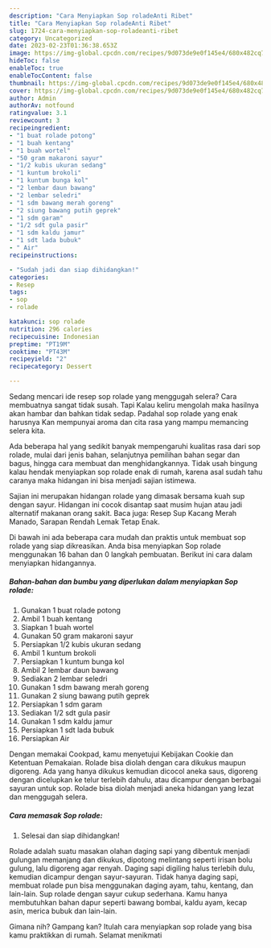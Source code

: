 ```yaml
---
description: "Cara Menyiapkan Sop roladeAnti Ribet"
title: "Cara Menyiapkan Sop roladeAnti Ribet"
slug: 1724-cara-menyiapkan-sop-roladeanti-ribet
category: Uncategorized
date: 2023-02-23T01:36:38.653Z
image: https://img-global.cpcdn.com/recipes/9d073de9e0f145e4/680x482cq70/sop-rolade-foto-resep-utama.jpg
hideToc: false
enableToc: true
enableTocContent: false
thumbnail: https://img-global.cpcdn.com/recipes/9d073de9e0f145e4/680x482cq70/sop-rolade-foto-resep-utama.jpg
cover: https://img-global.cpcdn.com/recipes/9d073de9e0f145e4/680x482cq70/sop-rolade-foto-resep-utama.jpg
author: Admin
authorAv: notfound
ratingvalue: 3.1
reviewcount: 3
recipeingredient:
- "1 buat rolade potong"
- "1 buah kentang"
- "1 buah wortel"
- "50 gram makaroni sayur"
- "1/2 kubis ukuran sedang"
- "1 kuntum brokoli"
- "1 kuntum bunga kol"
- "2 lembar daun bawang"
- "2 lembar seledri"
- "1 sdm bawang merah goreng"
- "2 siung bawang putih geprek"
- "1 sdm garam"
- "1/2 sdt gula pasir"
- "1 sdm kaldu jamur"
- "1 sdt lada bubuk"
- " Air"
recipeinstructions:

- "Sudah jadi dan siap dihidangkan!"
categories:
- Resep
tags:
- sop
- rolade

katakunci: sop rolade 
nutrition: 296 calories
recipecuisine: Indonesian
preptime: "PT19M"
cooktime: "PT43M"
recipeyield: "2"
recipecategory: Dessert

---
```



Sedang mencari ide resep sop rolade yang menggugah selera? Cara membuatnya sangat tidak susah. Tapi Kalau keliru mengolah maka hasilnya akan hambar dan bahkan tidak sedap. Padahal sop rolade yang enak harusnya Kan mempunyai aroma dan cita rasa yang mampu memancing selera kita.


Ada beberapa hal yang sedikit banyak mempengaruhi kualitas rasa dari sop rolade, mulai dari jenis bahan, selanjutnya pemilihan bahan segar dan bagus, hingga cara membuat dan menghidangkannya. Tidak usah bingung kalau hendak menyiapkan sop rolade enak di rumah, karena asal sudah tahu caranya maka hidangan ini bisa menjadi sajian istimewa.

Sajian ini merupakan hidangan rolade yang dimasak bersama kuah sup dengan sayur. Hidangan ini cocok disantap saat musim hujan atau jadi alternatif makanan orang sakit. Baca juga: Resep Sup Kacang Merah Manado, Sarapan Rendah Lemak Tetap Enak.


Di bawah ini ada beberapa cara mudah dan praktis untuk membuat sop rolade yang siap dikreasikan. Anda bisa menyiapkan Sop rolade menggunakan 16 bahan dan 0 langkah pembuatan. Berikut ini cara dalam menyiapkan hidangannya.

<!--inarticleads1-->

##### Bahan-bahan dan bumbu yang diperlukan dalam menyiapkan Sop rolade:

1. Gunakan 1 buat rolade potong
1. Ambil 1 buah kentang
1. Siapkan 1 buah wortel
1. Gunakan 50 gram makaroni sayur
1. Persiapkan 1/2 kubis ukuran sedang
1. Ambil 1 kuntum brokoli
1. Persiapkan 1 kuntum bunga kol
1. Ambil 2 lembar daun bawang
1. Sediakan 2 lembar seledri
1. Gunakan 1 sdm bawang merah goreng
1. Gunakan 2 siung bawang putih geprek
1. Persiapkan 1 sdm garam
1. Sediakan 1/2 sdt gula pasir
1. Gunakan 1 sdm kaldu jamur
1. Persiapkan 1 sdt lada bubuk
1. Persiapkan  Air


Dengan memakai Cookpad, kamu menyetujui Kebijakan Cookie dan Ketentuan Pemakaian. Rolade bisa diolah dengan cara dikukus maupun digoreng. Ada yang hanya dikukus kemudian dicocol aneka saus, digoreng dengan dicelupkan ke telur terlebih dahulu, atau dicampur dengan berbagai sayuran untuk sop. Rolade bisa diolah menjadi aneka hidangan yang lezat dan menggugah selera. 

<!--inarticleads2-->

##### Cara memasak Sop rolade:


1. Selesai dan siap dihidangkan!

Rolade adalah suatu masakan olahan daging sapi yang dibentuk menjadi gulungan memanjang dan dikukus, dipotong melintang seperti irisan bolu gulung, lalu digoreng agar renyah. Daging sapi digiling halus terlebih dulu, kemudian dicampur dengan sayur-sayuran. Tidak hanya daging sapi, membuat rolade pun bisa menggunakan daging ayam, tahu, kentang, dan lain-lain. Sup rolade dengan sayur cukup sederhana. Kamu hanya membutuhkan bahan dapur seperti bawang bombai, kaldu ayam, kecap asin, merica bubuk dan lain-lain. 

Gimana nih? Gampang kan? Itulah cara menyiapkan sop rolade yang bisa kamu praktikkan di rumah. Selamat menikmati
